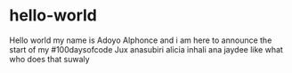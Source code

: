 # hello-world
Hello world my name is Adoyo Alphonce and i am here to announce the start of my #100daysofcode
Jux anasubiri alicia inhali ana jaydee like what who does that suwaly 
